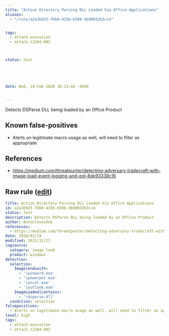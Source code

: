 ```yaml
---
title: "Active Directory Parsing DLL Loaded Via Office Applications"
aliases:
  - "/rule/a2a3b925-7bb0-433b-b508-db9003263cc4"


tags:
  - attack.execution
  - attack.t1204.002



status: test





date: Wed, 19 Feb 2020 10:13:44 -0500


---
```


Detects DSParse DLL being loaded by an Office Product

<!--more-->


## Known false-positives

* Alerts on legitimate macro usage as well, will need to filter as appropriate



## References

* https://medium.com/threatpunter/detecting-adversary-tradecraft-with-image-load-event-logging-and-eql-8de93338c16


## Raw rule ([edit](https://github.com/SigmaHQ/sigma/edit/master/rules/windows/image_load/image_load_susp_office_dsparse_dll_load.yml))
```yaml
title: Active Directory Parsing DLL Loaded Via Office Applications
id: a2a3b925-7bb0-433b-b508-db9003263cc4
status: test
description: Detects DSParse DLL being loaded by an Office Product
author: Antonlovesdnb
references:
  - https://medium.com/threatpunter/detecting-adversary-tradecraft-with-image-load-event-logging-and-eql-8de93338c16
date: 2020/02/19
modified: 2021/11/27
logsource:
  category: image_load
  product: windows
detection:
  selection:
    Image|endswith:
      - '\winword.exe'
      - '\powerpnt.exe'
      - '\excel.exe'
      - '\outlook.exe'
    ImageLoaded|contains:
      - '\dsparse.dll'
  condition: selection
falsepositives:
  - Alerts on legitimate macro usage as well, will need to filter as appropriate
level: high
tags:
  - attack.execution
  - attack.t1204.002

```
